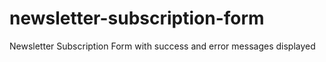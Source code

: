 # newsletter-subscription-form
Newsletter Subscription Form with success and error messages displayed
